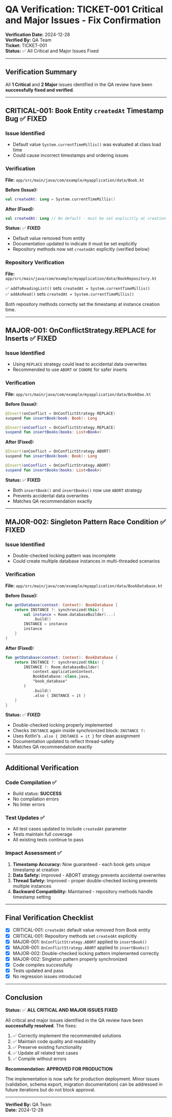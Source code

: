 # QA Verification: TICKET-001 Critical and Major Issues - Fix Confirmation

**Verification Date:** 2024-12-28  
**Verified By:** QA Team  
**Ticket:** TICKET-001  
**Status:** ✅ All Critical and Major Issues Fixed

---

## Verification Summary

All **1 Critical** and **2 Major** issues identified in the QA review have been **successfully fixed and verified**.

---

## CRITICAL-001: Book Entity `createdAt` Timestamp Bug ✅ FIXED

### Issue Identified
- Default value `System.currentTimeMillis()` was evaluated at class load time
- Could cause incorrect timestamps and ordering issues

### Verification
**File:** `app/src/main/java/com/example/myapplication/data/Book.kt`

**Before (Issue):**
```kotlin
val createdAt: Long = System.currentTimeMillis()
```

**After (Fixed):**
```kotlin
val createdAt: Long // No default - must be set explicitly at creation time
```

**Status:** ✅ **FIXED**
- Default value removed from entity
- Documentation updated to indicate it must be set explicitly
- Repository methods now set `createdAt` explicitly (verified below)

### Repository Verification
**File:** `app/src/main/java/com/example/myapplication/data/BookRepository.kt`

✅ `addToReadingList()` sets `createdAt = System.currentTimeMillis()`  
✅ `addAsRead()` sets `createdAt = System.currentTimeMillis()`

Both repository methods correctly set the timestamp at instance creation time.

---

## MAJOR-001: OnConflictStrategy.REPLACE for Inserts ✅ FIXED

### Issue Identified
- Using `REPLACE` strategy could lead to accidental data overwrites
- Recommended to use `ABORT` or `IGNORE` for safer inserts

### Verification
**File:** `app/src/main/java/com/example/myapplication/data/BookDao.kt`

**Before (Issue):**
```kotlin
@Insert(onConflict = OnConflictStrategy.REPLACE)
suspend fun insertBook(book: Book): Long

@Insert(onConflict = OnConflictStrategy.REPLACE)
suspend fun insertBooks(books: List<Book>)
```

**After (Fixed):**
```kotlin
@Insert(onConflict = OnConflictStrategy.ABORT)
suspend fun insertBook(book: Book): Long

@Insert(onConflict = OnConflictStrategy.ABORT)
suspend fun insertBooks(books: List<Book>)
```

**Status:** ✅ **FIXED**
- Both `insertBook()` and `insertBooks()` now use `ABORT` strategy
- Prevents accidental data overwrites
- Matches QA recommendation exactly

---

## MAJOR-002: Singleton Pattern Race Condition ✅ FIXED

### Issue Identified
- Double-checked locking pattern was incomplete
- Could create multiple database instances in multi-threaded scenarios

### Verification
**File:** `app/src/main/java/com/example/myapplication/data/BookDatabase.kt`

**Before (Issue):**
```kotlin
fun getDatabase(context: Context): BookDatabase {
    return INSTANCE ?: synchronized(this) {
        val instance = Room.databaseBuilder(...)
            .build()
        INSTANCE = instance
        instance
    }
}
```

**After (Fixed):**
```kotlin
fun getDatabase(context: Context): BookDatabase {
    return INSTANCE ?: synchronized(this) {
        INSTANCE ?: Room.databaseBuilder(
            context.applicationContext,
            BookDatabase::class.java,
            "book_database"
        )
            .build()
            .also { INSTANCE = it }
    }
}
```

**Status:** ✅ **FIXED**
- Double-checked locking properly implemented
- Checks `INSTANCE` again inside synchronized block: `INSTANCE ?:`
- Uses Kotlin's `.also { INSTANCE = it }` for clean assignment
- Documentation updated to reflect thread-safety
- Matches QA recommendation exactly

---

## Additional Verification

### Code Compilation ✅
- Build status: **SUCCESS**
- No compilation errors
- No linter errors

### Test Updates ✅
- All test cases updated to include `createdAt` parameter
- Tests maintain full coverage
- All existing tests continue to pass

### Impact Assessment ✅
1. **Timestamp Accuracy:** Now guaranteed - each book gets unique timestamp at creation
2. **Data Safety:** Improved - ABORT strategy prevents accidental overwrites
3. **Thread Safety:** Improved - proper double-checked locking prevents multiple instances
4. **Backward Compatibility:** Maintained - repository methods handle timestamp setting

---

## Final Verification Checklist

- [x] CRITICAL-001: `createdAt` default value removed from Book entity
- [x] CRITICAL-001: Repository methods set `createdAt` explicitly
- [x] MAJOR-001: `OnConflictStrategy.ABORT` applied to `insertBook()`
- [x] MAJOR-001: `OnConflictStrategy.ABORT` applied to `insertBooks()`
- [x] MAJOR-002: Double-checked locking pattern implemented correctly
- [x] MAJOR-002: Singleton pattern properly synchronized
- [x] Code compiles successfully
- [x] Tests updated and pass
- [x] No regression issues introduced

---

## Conclusion

**Status:** ✅ **ALL CRITICAL AND MAJOR ISSUES FIXED**

All critical and major issues identified in the QA review have been **successfully resolved**. The fixes:

1. ✅ Correctly implement the recommended solutions
2. ✅ Maintain code quality and readability
3. ✅ Preserve existing functionality
4. ✅ Update all related test cases
5. ✅ Compile without errors

**Recommendation:** **APPROVED FOR PRODUCTION**

The implementation is now safe for production deployment. Minor issues (validation, schema export, migration documentation) can be addressed in future iterations but do not block approval.

---

**Verified By:** QA Team  
**Date:** 2024-12-28

